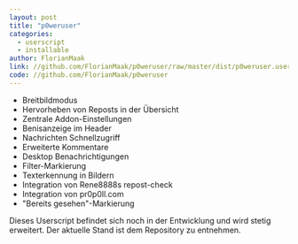 ```yaml
---
layout: post
title: "p0weruser"
categories:
  - userscript
  - installable
author: FlorianMaak
link: //github.com/FlorianMaak/p0weruser/raw/master/dist/p0weruser.user.js
code: //github.com/FlorianMaak/p0weruser
---
```

- Breitbildmodus
- Hervorheben von Reposts in der Übersicht
- Zentrale Addon-Einstellungen
- Benisanzeige im Header
- Nachrichten Schnellzugriff
- Erweiterte Kommentare
- Desktop Benachrichtigungen
- Filter-Markierung
- Texterkennung in Bildern
- Integration von Rene8888s repost-check
- Integration von pr0p0ll.com
- "Bereits gesehen"-Markierung

Dieses Userscript befindet sich noch in der Entwicklung und wird stetig erweitert.
Der aktuelle Stand ist dem Repository zu entnehmen.
